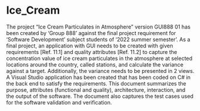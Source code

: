 # Ice_Cream

The project “Ice Cream Particulates in Atmosphere” version GUI888 01 has been
created by ‘Group 888’ against the final project requirement for ‘Software
Development’ subject students of ‘2022 summer semester’.
As a final project, an application with GUI needs to be created with given
requirements [Ref. 11.1] and quality attributes [Ref. 11.2] to capture the
concentration value of ice cream particulates in the atmosphere at selected
locations around the country, called stations, and calculate the variance against a
target. Additionally, the variance needs to be presented in 2 views.
A Visual Studio application has been created that has been coded on C# in the
back end to satisfy the requirements. This document summarizes the purpose,
attributes (functional and quality), architecture, interaction, and the output of the
software. The document also captures the test cases used for the software
validation and verification.
